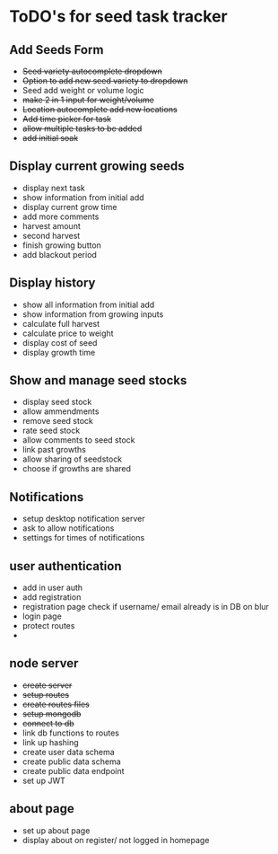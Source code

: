 # ToDO's for seed task tracker
## Add Seeds Form
- ~~Seed variety autocomplete dropdown~~
- ~~Option to add new seed variety to dropdown~~
- Seed add weight or volume logic
- ~~make 2 in 1 input for weight/volume~~
- ~~Location autocomplete add new locations~~
- ~~Add time picker for task~~
- ~~allow multiple tasks to be added~~
- ~~add initial soak~~

## Display current growing seeds
- display next task
- show information from initial add
- display current grow time 
- add more comments
- harvest amount
- second harvest 
- finish growing button
- add blackout period

## Display history
- show all information from initial add
- show information from growing inputs
- calculate full harvest
- calculate price to weight 
- display cost of seed
- display growth time

## Show and manage seed stocks
- display seed stock
- allow ammendments
- remove seed stock
- rate seed stock
- allow comments to seed stock
- link past growths 
- allow sharing of seedstock
- choose if growths are shared

## Notifications 
- setup desktop notification server
- ask to allow notifications 
- settings for times of notifications 

## user authentication
- add in user auth
- add registration
- registration page check if username/ email already is in DB on blur
- login page
- protect routes 
- 


## node server
- ~~create server~~
- ~~setup routes~~
- ~~create routes files~~
- ~~setup mongodb~~
- ~~connect to db~~
- link db functions to routes
- link up hashing
- create user data schema
- create public data schema
- create public data endpoint
- set up JWT


## about page 
- set up about page 
- display about on register/ not logged in homepage 